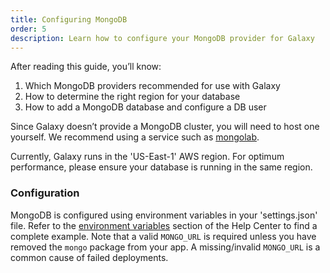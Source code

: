 ```yaml
---
title: Configuring MongoDB
order: 5
description: Learn how to configure your MongoDB provider for Galaxy
---
```


After reading this guide, you’ll know:

1. Which MongoDB providers recommended for use with Galaxy
2. How to determine the right region for your database
3. How to add a MongoDB database and configure a DB user


Since Galaxy doesn’t provide a MongoDB cluster, you will need to host one yourself. We recommend using a service such as [mongolab](https://mongolab.com/).

Currently, Galaxy runs in the 'US-East-1' AWS region. For optimum performance, please ensure your database is running in the same region.


### Configuration

MongoDB is configured using environment variables in your 'settings.json' file. Refer to the [environment variables](setting-environment-variables) section of the Help Center to find a complete example. Note that a valid `MONGO_URL` is required unless you have removed the `mongo` package from your app. A missing/invalid `MONGO_URL` is a common cause of failed deployments.
